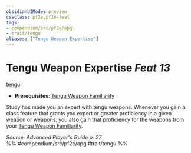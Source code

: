 ```yaml
---
obsidianUIMode: preview
cssclass: pf2e,pf2e-feat
tags:
- compendium/src/pf2e/apg
- trait/tengu
aliases: ["Tengu Weapon Expertise"]
---
```

# Tengu Weapon Expertise  *Feat 13*  
[tengu](/rules/traits/tengu-b1.md)  

- **Prerequisites**: [Tengu Weapon Familiarity](/compendium/feats/tengu-weapon-familiarity-apg.md)

Study has made you an expert with tengu weapons. Whenever you gain a class feature that grants you expert or greater proficiency in a given weapon or weapons, you also gain that proficiency for the weapons from your [Tengu Weapon Familiarity](/compendium/feats/tengu-weapon-familiarity-apg.md).

*Source: Advanced Player's Guide p. 27*  
%% #compendium/src/pf2e/apg #trait/tengu %%